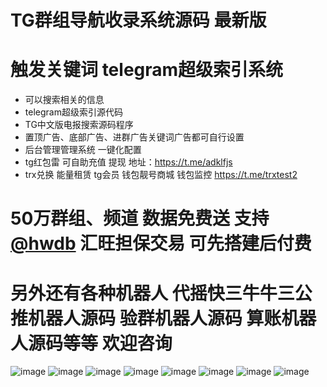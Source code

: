 


# TG群组导航收录系统源码 最新版
# 触发关键词  telegram超级索引系统
* 可以搜索相关的信息
* telegram超级索引源代码
* TG中文版电报搜索源码程序
* 置顶广告、底部广告、进群广告关键词广告都可自行设置
* 后台管理管理系统 一键化配置
* tg红包雷 可自助充值 提现 地址：https://t.me/adklfjs
* trx兑换 能量租赁 tg会员 钱包靓号商城 钱包监控 https://t.me/trxtest2
# 50万群组、频道 数据免费送  支持[@hwdb](https://t.me/hwdb) 汇旺担保交易  可先搭建后付费

# 另外还有各种机器人 代摇快三牛牛三公推机器人源码 验群机器人源码 算账机器人源码等等 欢迎咨询
![image](https://github.com/Hyizhou1/Tg_SuperSerch/assets/104135021/e2584edf-ba01-4424-ae06-7e6600f7d88f)
![image](https://github.com/Hyizhou1/Tg_SuperSerch/assets/104135021/992f587d-4fbc-4d2f-8b92-091a0376fae8)
![image](https://github.com/Hyizhou1/Tg_SuperSerch/assets/104135021/1a0a7113-01a6-423d-98dc-bb469b3d2e0d)
![image](https://github.com/Hyizhou1/Tg_SuperSerch/assets/104135021/c51e85d9-4c24-4a08-abd8-341ef4c2988b)
![image](https://github.com/Hyizhou1/Tg_SuperSerch/assets/104135021/1685753e-1eb0-4dc0-9d30-e0e51ec98473)
![image](https://github.com/Hyizhou1/Tg_SuperSerch/assets/104135021/db7bbbb0-504e-4d57-a522-7ecd579c08b3)
![image](https://github.com/Hyizhou1/Tg_SuperSerch/assets/104135021/25b4c2d2-b3e9-4ccc-991b-a67afd04eee1)
![image](https://github.com/Hyizhou1/Tg_SuperSerch/assets/104135021/63230561-afeb-4381-a28b-c9a5138d1df7)

